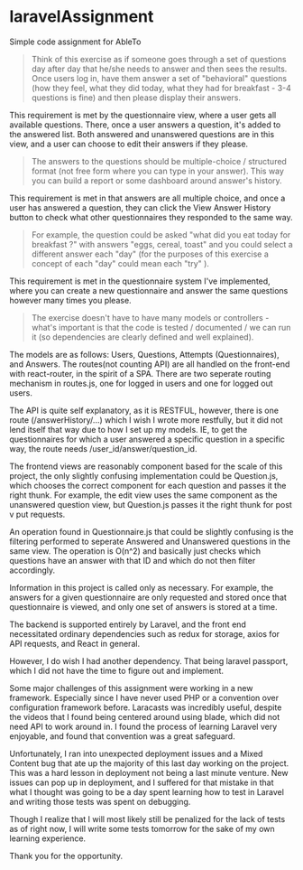 # laravelAssignment
Simple code assignment for AbleTo

>Think of this exercise as if someone goes through a set of questions day after day that he/she needs to answer and then sees the results. Once users log in, have them answer a set of "behavioral" questions (how they feel, what they did today, what they had for breakfast - 3-4 questions is fine) and then please display their answers.

This requirement is met by the questionnaire view, where a user gets all available questions. There, once a user answers a question, it's added to the answered list.
Both answered and unanswered questions are in this view, and a user can choose to edit their answers if they please.

>The answers to the questions should be multiple-choice / structured format (not free form where you can type in your answer). This way you can build a report or some dashboard around answer's history.

This requirement is met in that answers are all multiple choice, and once a user has answered a question, they can click the View Answer History button to check what other questionnaires they responded to the same way.

>For example, the question could be asked "what did you eat today for breakfast ?" with answers "eggs, cereal, toast" and you could select a different answer each "day" (for the purposes of this exercise a concept of each "day" could mean each "try" ). 

This requirement is met in the questionnaire system I've implemented, where you can create a new questionnaire and answer the same questions however many times you please.

>The exercise doesn't have to have many models or controllers -  what's important is that the code is tested / documented / we can run it (so dependencies are clearly defined and well explained). 

The models are as follows: Users, Questions, Attempts (Questionnaires), and Answers.
The routes(not counting API) are all handled on the front-end with react-router, in the spirit of a SPA.
There are two seperate routing mechanism in routes.js, one for logged in users and one for logged out users.

The API is quite self explanatory, as it is RESTFUL, however, there is one route (/answerHistory/...) which I wish I wrote more restfully, but it did not lend itself that way due to how I set up my models. IE, to get the questionnaires for which a user answered a specific question in a specific way, the route needs /user_id/answer/question_id.

The frontend views are reasonably component based for the scale of this project, the only slightly confusing implementation could be Question.js, which chooses the correct component for each question and passes it the right thunk. For example, the edit view uses the same component as the unanswered question view, but Question.js passes it the right thunk for post v put requests. 

An operation found in Questionnaire.js that could be slightly confusing is the filtering performed to seperate Answered and Unanswered questions in the same view. The operation is O(n^2) and basically just checks which questions have an answer with that ID and which do not then filter accordingly.

Information in this project is called only as necessary. For example, the answers for a given questionnaire are only requested and stored once that questionnaire is viewed, and only one set of answers is stored at a time. 

The backend is supported entirely by Laravel, and the front end necessitated ordinary dependencies such as redux for storage, axios for API requests, and React in general.

However, I do wish I had another dependency. That being laravel passport, which I did not have the time to figure out and implement.

Some major challenges of this assignment were working in a new framework. Especially since I have never used PHP or a convention over configuration framework before. Laracasts was incredibly useful, despite the videos that I found being centered around using blade, which did not need API to work around in. I found the process of learning Laravel very enjoyable,
and found that convention was a great safeguard. 

Unfortunately, I ran into unexpected deployment issues and a Mixed Content bug that ate up the majority of this last day working on the project. This was a hard lesson in deployment not being a last minute venture. New issues can pop up in deployment, and I suffered for that mistake in that what I thought was going to be a day spent learning how to test in Laravel and writing those tests was spent on debugging.

Though I realize that I will most likely still be penalized for the lack of tests as of right now, I will write some tests tomorrow for the sake of my own learning experience.

Thank you for the opportunity.


